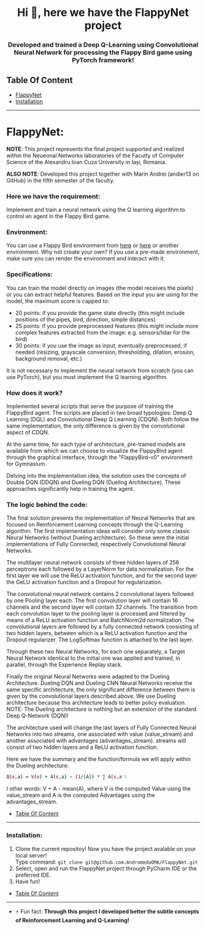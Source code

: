 <h1 align="center">Hi 👋, here we have the FlappyNet project</h1>
<h3 align="center">Developed and trained a Deep Q-Learning using Convolutional Neural Network for processing the Flappy Bird game using PyTorch framework!</h3>


## Table Of Content
* [FlappyNet](#flappynet)
* [Installation](#inst)

--------------------------------------------------------------------------------
<h1 id="flappynet" align="left">FlappyNet:</h1>

**NOTE**: This project represents the final project supported and realized within the Neueonal Networks laboratories of the Faculty of Computer Science of the Alexandru Ioan Cuza University in Iași, Romania.

**ALSO NOTE**: Developed this project together with Marin Andrei (andier13 on GitHub) in the fifth semester of the faculty.

<h3 align="left">Here we have the requirement:</h3>

Implement and train a neural network using the Q learning algorithm to control an agent in the Flappy Bird game.

<h3 align="left">Environment:</h3>

You can use a Flappy Bird environment from [here](https://pypi.org/project/flappy-bird-gymnasium/) or [here](https://github.com/Talendar/flappy-bird-gym) or another environment. Why not create your own? If you use a pre-made environment, make sure you can render the environment and interact with it.

<h3 align="left">Specifications:</h3>

You can train the model directly on images (the model receives the pixels) or you can extract helpful features. Based on the input you are using for the model, the maximum score is capped to:

- 20 points: if you provide the game state directly (this might include positions of the pipes, bird, direction, simple distances)
- 25 points: if you provide preprocessed features (this might include more complex features extracted from the image: e.g. sensors/lidar for the bird)
- 30 points: if you use the image as input, eventually preprocessed, if needed (resizing, grayscale conversion, thresholding, dilation, erosion, background removal, etc.)

It is not necessary to implement the neural network from scratch (you can use PyTorch), but you must implement the Q learning algorithm.

<h3 align="left">How does it work?</h3>

  Implemented several scripts that serve the purpose of training the FlappyBird agent. The scripts are placed in two broad typologies: Deep Q Learning (DQL) and Convolutional Deep Q Learning (CDQN). Both follow the same implementation, the only difference is given by the convolutional aspect of CDQN.
  
  At the same time, for each type of architecture, pre-trained models are available from which we can choose to visualize the FlappyBird agent through the graphical interface, through the "FlappyBird-v0" environment for Gymnasium.
  
  Delving into the implementation idea, the solution uses the concepts of Double DQN (DDQN) and Dueling DQN (Dueling Architecture). These approaches significantly help in training the agent.

  
<h3 align="left">The logic behind the code:</h3>

  The final solution presents the implementation of Neural Networks that are focused on Reinforcement Learning concepts through the Q-Learning algorithm. The first implementation ideas will consider only some classic Neural Networks (without Dueling architecture). So these were the initial implementations of Fully Connected, respectively Convolutional Neural Networks.

  The multilayer neural network consists of three hidden layers of 256 perceptrons each followed by a LayerNorm for data normalization. For the first layer we will use the ReLU activation function, and for the second layer the GeLU activation function and a Dropout for regularization.
  
  The convolutional neural network contains 2 convolutional layers followed by one Pooling layer each. The first convolution layer will contain 16 channels and the second layer will contain 32 channels. The transition from each convolution layer to the pooling layer is processed and filtered by means of a ReLU activation function and BatchNorm2d normalization. The convolutional layers are followed by a fully connected network consisting of two hidden layers, between which is a ReLU activation function and the Dropout regularizer. The LogSoftmax function is attached to the last layer.

  Through these two Neural Networks, for each one separately, a Target Neural Network identical to the initial one was applied and trained, in parallel, through the Experience Replay stack.

  Finally the original Neural Networks were adapted to the Dueling Architecture. Dueling DQN and Dueling CNN Neural Networks receive the same specific architecture, the only significant difference between them is given by the convolutional layers described above. We use Dueling architecture because this architecture leads to better policy evaluation. NOTE: The Dueling architecture is nothing but an extension of the standard Deep Q-Network (DQN)!
  
  The architecture used will change the last layers of Fully Connected Neural Networks into two streams, one associated with value (value_stream) and another associated with advantages (advantages_stream). streams will consist of two hidden layers and a ReLU activation function.
  
  Here we have the summary and the function/formula we will apply within the Dueling architecture: 
```bash
Q(s,a) = V(s) + A(s,a) − (1/|A|) * ∑ A(s,a')
```
 I other words: V + A - mean(A), where V is the computed Value using the value_stream and A is the computed Advantages using the advantages_stream.

* [Table Of Content](#table-of-content)

---

<h3 id="inst" align="left">Installation:</h3>

1. Clone the current repositoy! Now you have the project avalable on your local server!</br>
 Type command: ```git clone git@github.com:AndromedaOMA/FlappyNet.git```
2. Select, open and run the FlappyNet project through PyCharm IDE or the preferred IDE.
3. Have fun!

* [Table Of Content](#table-of-content)

---

- ⚡ Fun fact: **Through this project I developed better the subtle concepts of Reinforcement Learning and Q-Learning!**

